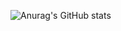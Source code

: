 ![Anurag's GitHub stats](https://github-readme-stats.vercel.app/api?username=KylloxStudio&show_icons=true&theme=algolia)
